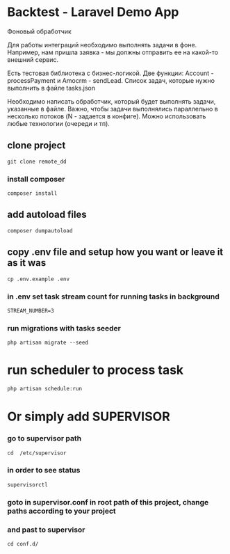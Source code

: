 # Backtest - Laravel Demo App

Фоновый обработчик

Для работы интеграций необходимо выполнять задачи в фоне.
Например, нам пришла заявка - мы должны отправить ее на какой-то внешний сервис.

Есть тестовая библиотека с бизнес-логикой. Две функции: Account - processPayment и Amocrm - sendLead.
Список задач, которые нужно выполнить в файле tasks.json

Необходимо написать обработчик, который будет выполнять задачи, указанные в файле.
Важно, чтобы задачи выполнялись параллельно в несколько потоков (N - задается в конфиге).
Можно использовать любые технологии (очереди и тп).


## clone project
```
git clone remote_dd
```

### install composer
```
composer install
```

## add autoload files
```
composer dumpautoload
```

## copy .env file and setup how you want  or leave it as it was
```
cp .env.example .env
```

### in .env set task stream count for running tasks in background
```.dotenv
STREAM_NUMBER=3
```

### run migrations with tasks seeder
```
php artisan migrate --seed
```

# run scheduler to process task
```php
php artisan schedule:run
```

# Or simply add SUPERVISOR 
### go to supervisor path
```
cd  /etc/supervisor
```

### in order to see status
```
supervisorctl
```

### goto in supervisor.conf in root path of this project, change paths according to your project
### and past to supervisor
```
cd conf.d/
```
